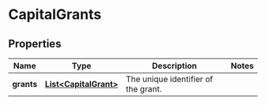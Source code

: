 

# CapitalGrants


## Properties

| Name | Type | Description | Notes |
|------------ | ------------- | ------------- | -------------|
|**grants** | [**List&lt;CapitalGrant&gt;**](CapitalGrant.md) | The unique identifier of the grant. |  |



